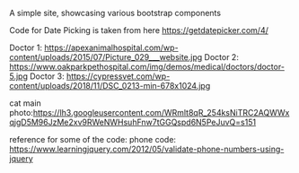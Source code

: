A simple site, showcasing various bootstrap components

Code for Date Picking is taken from here
https://getdatepicker.com/4/

Doctor 1: https://apexanimalhospital.com/wp-content/uploads/2015/07/Picture_029___website.jpg
Doctor 2: https://www.oakparkpethospital.com/img/demos/medical/doctors/doctor-5.jpg
Doctor 3: https://cypressvet.com/wp-content/uploads/2018/11/DSC_0213-min-678x1024.jpg

cat main photo:https://lh3.googleusercontent.com/WRmlt8qR_254ksNiTRC2AQWWxqjgD5M96JzMe2xv9RWeNWHsuhFnw7tGGQspd6N5PeJuvQ=s151

reference for some of the code:
phone code:
https://www.learningjquery.com/2012/05/validate-phone-numbers-using-jquery

